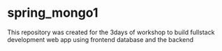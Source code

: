 # spring_mongo1
This repository was created for the 3days of workshop to build fullstack development web app using frontend database and the backend
